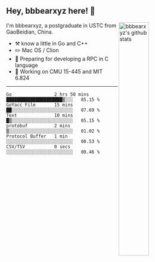 ## Hey, bbbearxyz here! :wave:

<img align="right" alt="bbbearxyz's github stats" width="40%" src="https://github-readme-stats.vercel.app/api?username=bbbearxyz&show_icons=true">

I'm bbbearxyz, a postgraduate in USTC from GaoBeidian, China.

-   :hammer_and_pick:    know a little in Go and C++
-   :pencil2: Mac OS / Clion
-   :seedling: Preparing for developing a RPC in C language 
-   :thinking: Working on CMU 15-445 and MIT 6.824
---
<!--START_SECTION:waka-->

```text
Go                2 hrs 50 mins   █████████████████████▒░░░   85.15 %
GoYacc File       15 mins         ██░░░░░░░░░░░░░░░░░░░░░░░   07.69 %
Text              10 mins         █▒░░░░░░░░░░░░░░░░░░░░░░░   05.15 %
protobuf          2 mins          ▒░░░░░░░░░░░░░░░░░░░░░░░░   01.02 %
Protocol Buffer   1 min           ░░░░░░░░░░░░░░░░░░░░░░░░░   00.53 %
CSV/TSV           0 secs          ░░░░░░░░░░░░░░░░░░░░░░░░░   00.46 %
```

<!--END_SECTION:waka-->
